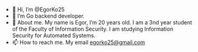 - 👋 Hi, I’m @EgorKo25
- 🌱 I’m Go backend developer.
- 💞️ About me. My name is Egor, I’m 20 years old.
I am a 3nd year student of the Faculty of Information Security. I am studying Information Security for Automated Systems.
- 📫 How to reach me. My email egorko25@gmail.com


